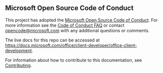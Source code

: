 ## Microsoft Open Source Code of Conduct
This project has adopted the [Microsoft Open Source Code of Conduct](https://opensource.microsoft.com/codeofconduct/).
For more information see the [Code of Conduct FAQ](https://opensource.microsoft.com/codeofconduct/faq/) or contact [opencode@microsoft.com](mailto:opencode@microsoft.com) with any additional questions or comments.

The live docs for this repo can be accessed at https://docs.microsoft.com/office/client-developer/office-client-development.

For information about how to contribute to this documentation, see [Contributing](contributing.md).
